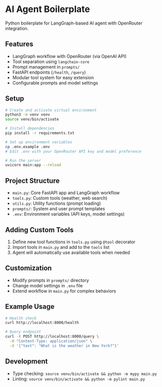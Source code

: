 # AI Agent Boilerplate

Python boilerplate for LangGraph-based AI agent with OpenRouter integration.

## Features
- LangGraph workflow with OpenRouter (via OpenAI API)
- Tool separation using `langchain-core`
- Prompt management in `prompts/`
- FastAPI endpoints (`/health`, `/query`)
- Modular tool system for easy extension
- Configurable prompts and model settings

## Setup
```bash
# Create and activate virtual environment
python3 -m venv venv
source venv/bin/activate

# Install dependencies
pip install -r requirements.txt

# Set up environment variables
cp .env.example .env
# Edit .env with your OpenRouter API key and model preference

# Run the server
uvicorn main:app --reload
```

## Project Structure
- `main.py`: Core FastAPI app and LangGraph workflow
- `tools.py`: Custom tools (weather, web search)
- `utils.py`: Utility functions (prompt loading)
- `prompts/`: System and user prompt templates
- `.env`: Environment variables (API keys, model settings)

## Adding Custom Tools
1. Define new tool functions in `tools.py` using `@tool` decorator
2. Import tools in `main.py` and add to the `tools` list
3. Agent will automatically use available tools when needed

## Customization
- Modify prompts in `prompts/` directory
- Change model settings in `.env` file
- Extend workflow in `main.py` for complex behaviors

## Example Usage
```bash
# Health check
curl http://localhost:8000/health

# Query endpoint
curl -X POST http://localhost:8000/query \
  -H "Content-Type: application/json" \
  -d '{"text": "What is the weather in New York?"}'
```

## Development
- Type checking: `source venv/bin/activate && python -m mypy main.py`
- Linting: `source venv/bin/activate && python -m pylint main.py`